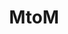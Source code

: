 ---
title: MtoM
yearDate: 2018
monthDate: mar
dayDate: 21-22
categories: IoT
tags: LPWAN
excerpt: Meet us in booth **D28** and for a 45-minute workshop.
website: http://www.salons-solutions-electroniques.com
---